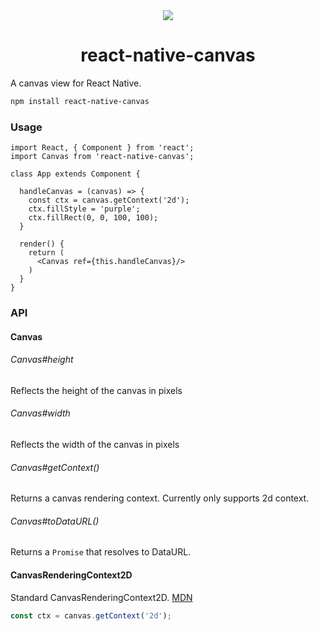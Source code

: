 <div align="center">
<img src="https://emojipedia-us.s3.amazonaws.com/thumbs/240/apple/96/fireworks_1f386.png"/>
<h1>react-native-canvas</h1>
</div>

A canvas view for React Native.

```bash
npm install react-native-canvas
```

### Usage

```JSX
import React, { Component } from 'react';
import Canvas from 'react-native-canvas';

class App extends Component {

  handleCanvas = (canvas) => {
    const ctx = canvas.getContext('2d');
    ctx.fillStyle = 'purple';
    ctx.fillRect(0, 0, 100, 100);
  }

  render() {
    return (
      <Canvas ref={this.handleCanvas}/>
    )
  }
}
```

### API

#### Canvas

###### Canvas#height

Reflects the height of the canvas in pixels

###### Canvas#width

Reflects the width of the canvas in pixels

###### Canvas#getContext()

Returns a canvas rendering context. Currently only supports 2d context.

###### Canvas#toDataURL()

Returns a `Promise` that resolves to DataURL.

#### CanvasRenderingContext2D

Standard CanvasRenderingContext2D. [MDN](https://developer.mozilla.org/en/docs/Web/API/CanvasRenderingContext2D)

```javascript
const ctx = canvas.getContext('2d');
```

